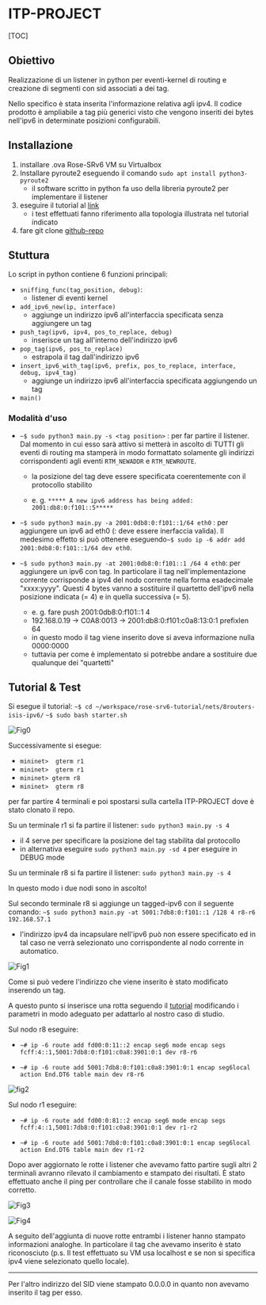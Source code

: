 # ITP-PROJECT

[TOC]



## Obiettivo 

Realizzazione di un listener in python per eventi-kernel di routing e creazione di segmenti con sid associati a dei tag. 

Nello specifico è stata inserita l'informazione relativa agli ipv4. Il codice prodotto è ampliabile a tag più generici visto che 
vengono inseriti dei bytes nell'ipv6 in determinate posizioni configurabili.

## Installazione 

1. installare .ova Rose-SRv6 VM su Virtualbox 
2. Installare pyroute2 eseguendo il comando `sudo apt install python3-pyroute2` 
    - il software scritto in python fa uso della libreria pyroute2 per implementare il listener 
3. eseguire il tutorial al [link](https://docs.google.com/document/d/18bVMeJ9SHgaFQwcIPgBOWBgP6ayUpyNNFNqRL0MhWgo/edit#)
    - i test effettuati fanno riferimento alla topologia illustrata nel tutorial indicato
4. fare git clone [github-repo](https://github.com/titianaMannu/ITP-PROJECT.git)

## Stuttura 

Lo script in python contiene 6 funzioni principali: 

- `sniffing_func(tag_position, debug)`: 
    - listener di eventi kernel
- `add_ipv6_new(ip, interface)`
    - aggiunge un indirizzo ipv6 all'interfaccia specificata senza aggiungere un tag
- `push_tag(ipv6, ipv4, pos_to_replace, debug)`
    - inserisce un tag all'interno dell'indirizzo ipv6
- `pop_tag(ipv6, pos_to_replace)`
    - estrapola il tag dall'indirizzo ipv6
- `insert_ipv6_with_tag(ipv6, prefix, pos_to_replace, interface, debug, ipv4_tag)`
    - aggiunge un indirizzo ipv6 all'interfaccia specificata aggiungendo un tag
- `main()`

### Modalità d'uso

- `~$ sudo python3 main.py -s <tag position>` : per far partire il listener. Dal momento in cui esso sarà attivo si metterà in ascolto di TUTTI gli eventi di routing
ma stamperà in modo formattato solamente gli indirizzi corrispondenti agli eventi `RTM_NEWADDR` e `RTM_NEWROUTE`.
  
  - la posizione del tag deve essere specificata coerentemente con il protocollo stabilito

  - e. g. `***** A new ipv6 address has being added: 2001:db8:0:f101::5*****`


- `~$ sudo python3 main.py -a 2001:0db8:0:f101::1/64 eth0` : per aggiungere un ipv6 ad eth0 (: deve essere inerfaccia valida). 
Il medesimo effetto si può ottenere eseguendo`~$ sudo ip -6 addr add 2001:0db8:0:f101::1/64 dev eth0`.
  
- `~$ sudo python3 main.py -at 2001:0db8:0:f101::1 /64 4 eth0`: per aggiungere un ipv6 con tag. In particolare il tag 
nell'implementazione corrente corrisponde a ipv4 del nodo corrente nella forma esadecimale "xxxx:yyyy". Questi 4 bytes 
  vanno a sostituire il quartetto dell'ipv6 nella posizione indicata (= 4) e in quella successiva (= 5).
  
    - e. g. fare push 2001:0db8:0:f101::1 4
    - 192.168.0.19 -> C0A8:0013 -> 2001:db8:0:f101:c0a8:13:0:1   prefixlen 64
    - in questo modo il tag viene inserito dove si aveva informazione nulla 0000:0000
    - tuttavia per come è implementato si potrebbe andare a sostituire due qualunque dei "quartetti"

  

## Tutorial & Test

Si esegue il tutorial: 
`~$ cd ~/workspace/rose-srv6-tutorial/nets/8routers-isis-ipv6/`
`~$ sudo bash starter.sh`

![Fig0](images/tutorial-srv6/IMG-00.png)

Successivamente si esegue: 
- `mininet>  gterm r1`
- `mininet>  gterm r1`
- `mininet> gterm r8`
- `mininet>  gterm r8`

per far partire 4 terminali e poi spostarsi sulla cartella ITP-PROJECT dove è stato clonato il repo. 

Su un terminale r1 si fa partire il listener: `sudo python3 main.py -s 4`
  - il 4 serve per specificare la posizione del tag stabilita dal protocollo
  - in alternativa eseguire `sudo python3 main.py -sd 4` per eseguire in DEBUG mode

Su un terminale r8 si fa partire il listener: `sudo python3 main.py -s 4`

In questo modo i due nodi sono in ascolto!

Sul secondo terminale r8 si aggiunge un tagged-ipv6 con il seguente comando:
`~$ sudo python3 main.py -at 5001:7db8:0:f101::1 /128 4 r8-r6 192.168.57.1`
   - l'indirizzo ipv4 da incapsulare nell'ipv6 può non essere specificato ed in tal caso ne verrà selezionato uno corrispondente al nodo corrente in automatico.

![Fig1](images/tutorial-srv6/ksnip_20210320-164426.png)

Come si può vedere l'indirizzo che viene inserito è stato modificato inserendo un tag.

A questo punto si inserisce una rotta seguendo il [tutorial](https://docs.google.com/document/d/18bVMeJ9SHgaFQwcIPgBOWBgP6ayUpyNNFNqRL0MhWgo/edit#)
modificando i parametri in modo adeguato per adattarlo al nostro caso di studio.

Sul nodo r8 eseguire:
- `~# ip -6 route add fd00:0:11::2 encap seg6 mode encap segs fcff:4::1,5001:7db8:0:f101:c0a8:3901:0:1 dev r8-r6`


- `~# ip -6 route add 5001:7db8:0:f101:c0a8:3901:0:1 encap seg6local action End.DT6 table main dev r8-r6`

![fig2](images/tutorial-srv6/ksnip_20210320-164559.png)

Sul nodo r1 eseguire: 

- `~# ip -6 route add fd00:0:81::2 encap seg6 mode encap segs fcff:4::1,5001:7db8:0:f101:c0a8:3901:0:1 dev r1-r2`


- `~# ip -6 route add 5001:7db8:0:f101:c0a8:3901:0:1 encap seg6local action End.DT6 table main dev r1-r2`


Dopo aver aggiornato le rotte i listener che avevamo fatto partire sugli altri 2 terminali avranno rilevato 
il cambiamento e stampato dei risultati.
È stato effettuato anche il ping per controllare che il canale fosse stabilito in modo corretto.

![Fig3](images/tutorial-srv6/ksnip_20210320-164531.png)

![Fig4](images/tutorial-srv6/ksnip_20210320-164557.png)

A seguito dell'aggiunta di nuove rotte entrambi i listener hanno stampato informazioni analoghe.
In particolare il tag che avevamo inserito è stato riconosciuto (p.s. Il test effettuato su VM usa localhost e se non si specifica ipv4 
viene selezionato quello locale).
****
Per l'altro indirizzo del SID viene stampato 0.0.0.0 in quanto non avevamo inserito il tag per esso.